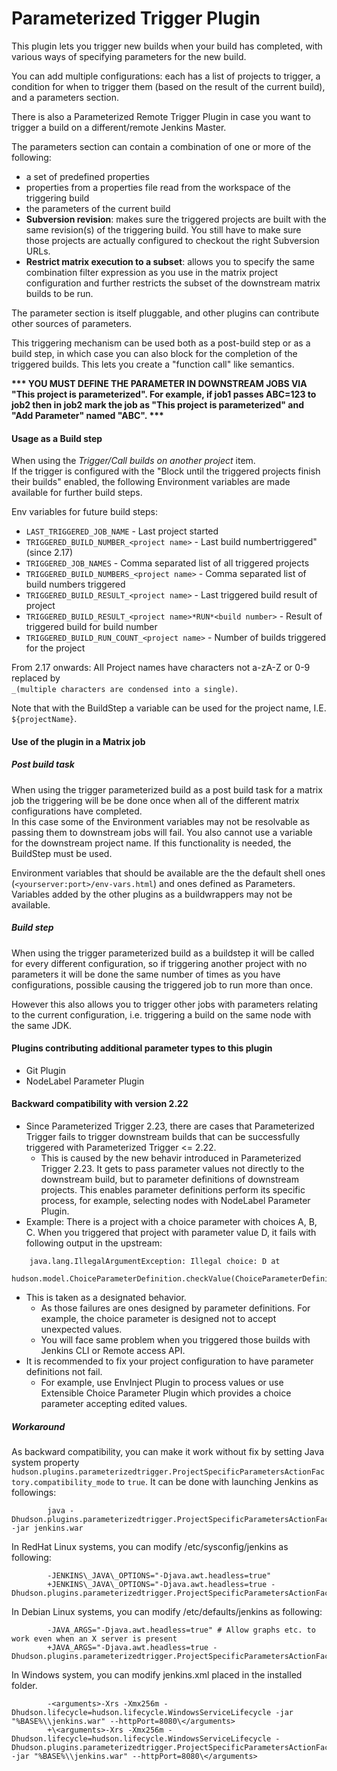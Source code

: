 Parameterized Trigger Plugin
============================

This plugin lets you trigger new builds when your build has completed,
with various ways of specifying parameters for the new build.

  
You can add multiple configurations: each has a list of projects to trigger, a condition for when to trigger them 
(based on the result of the current build), and a parameters section.

There is also a Parameterized Remote Trigger Plugin in case you want to trigger a build on a different/remote Jenkins Master.

The parameters section can contain a combination of one or more of the following:

-   a set of predefined properties
-   properties from a properties file read from the workspace of the triggering build
-   the parameters of the current build
-   **Subversion revision**: makes sure the triggered projects are built with the same revision(s) of the triggering build.
    You still have to make sure those projects are actually configured to checkout the right Subversion URLs.
-   **Restrict matrix execution to a subset**: allows you to specify the same combination filter expression as you use in the matrix project configuration and further restricts the subset of the downstream matrix builds to be run.

The parameter section is itself pluggable, and other plugins can contribute other sources of parameters.

This triggering mechanism can be used both as a post-build step or as a build step, in which case you can also block for the completion of the triggered builds.
This lets you create a "function call" like semantics.

**\*\*\* YOU MUST DEFINE THE PARAMETER IN DOWNSTREAM JOBS VIA  "This
project is parameterized". For example, if job1 passes ABC=123 to job2
then in job2 mark the job as "**This project is parameterized**" and
"Add Parameter" named "ABC". \*\*\***

#### Usage as a Build step

When using the _Trigger/Call builds on another project_ item.  
If the trigger is configured with the "Block until the triggered projects finish their builds" enabled, the following Environment variables are made available for further build steps.

Env variables for future build steps:

-   `LAST_TRIGGERED_JOB_NAME` - Last project started
-   `TRIGGERED_BUILD_NUMBER_<project name>` - Last build numbertriggered" (since 2.17)
-   `TRIGGERED_JOB_NAMES` - Comma separated list of all triggered projects
-   `TRIGGERED_BUILD_NUMBERS_<project name>` - Comma separated list of build numbers triggered
-   `TRIGGERED_BUILD_RESULT_<project name>` - Last triggered build result of project
-   `TRIGGERED_BUILD_RESULT_<project name>*RUN*<build number>` - Result of triggered build for build number
-   `TRIGGERED_BUILD_RUN_COUNT_<project name>` - Number of builds triggered for the project

From 2.17 onwards: All Project names have characters not a-zA-Z or 0-9 replaced by  
`_(multiple characters are condensed into a single)`.  

Note that with the BuildStep a variable can be used for the project name, I.E. `${projectName}`.

#### Use of the plugin in a Matrix job

##### Post build task

When using the trigger parameterized build as a post build task for a matrix job the triggering will be be done once when all of the different matrix configurations have completed.  
In this case some of the Environment variables may not be resolvable as passing them to downstream jobs will fail.
You also cannot use a variable for the downstream project name.
If this functionality is needed, the BuildStep must be used. 

Environment variables that should be available are the the default shell ones (`<yourserver:port>/env-vars.html`) and ones defined as Parameters.  
Variables added by the other plugins as a buildwrappers may not be available.

##### Build step

When using the trigger parameterized build as a buildstep it will be called for every different configuration,
so if triggering another project with no parameters it will be done the same number of times as you have configurations,
possible causing the triggered job to run more than once.

However this also allows you to trigger other jobs with parameters relating to the current configuration,
i.e. triggering a build on the same node with the same JDK.

#### Plugins contributing additional parameter types to this plugin

* Git Plugin
* NodeLabel Parameter Plugin

#### Backward compatibility with version 2.22

-   Since Parameterized Trigger 2.23, there are cases that Parameterized Trigger fails to trigger downstream builds that can be successfully triggered with Parameterized Trigger \<= 2.22.
    -   This is caused by the new behavir introduced in Parameterized Trigger 2.23.
        It gets to pass parameter values not directly to the downstream build, but to parameter definitions of downstream projects.
        This enables parameter definitions perform its specific process, for example, selecting nodes with NodeLabel Parameter Plugin.
-   Example: There is a project with a choice parameter with choices A, B, C. 
    When you triggered that project with parameter value D, it fails with following output in the upstream:

```
    java.lang.IllegalArgumentException: Illegal choice: D at
    hudson.model.ChoiceParameterDefinition.checkValue(ChoiceParameterDefinition.java:72)
```

-   This is taken as a designated behavior.
    -   As those failures are ones designed by parameter definitions.
        For example, the choice parameter is designed not to accept unexpected values.
    -   You will face same problem when you triggered those builds with Jenkins CLI or Remote access API.
-   It is recommended to fix your project configuration to have parameter definitions not fail.
    -   For example, use EnvInject Plugin to process values or use Extensible Choice Parameter Plugin which provides a choice parameter accepting edited values.
        
##### Workaround
        
As backward compatibility, you can make it work without fix by setting Java system property `hudson.plugins.parameterizedtrigger.ProjectSpecificParametersActionFactory.compatibility_mode` to `true`.
It can be done with launching Jenkins as followings:

```
        java -Dhudson.plugins.parameterizedtrigger.ProjectSpecificParametersActionFactory.compatibility_mode=true -jar jenkins.war
```

In RedHat Linux systems, you can modify /etc/sysconfig/jenkins as following:

```
        -JENKINS\_JAVA\_OPTIONS="-Djava.awt.headless=true"
        +JENKINS\_JAVA\_OPTIONS="-Djava.awt.headless=true -Dhudson.plugins.parameterizedtrigger.ProjectSpecificParametersActionFactory.compatibility_mode=true"
```
In Debian Linux systems, you can modify /etc/defaults/jenkins as following:

```
        -JAVA_ARGS="-Djava.awt.headless=true" # Allow graphs etc. to work even when an X server is present
        +JAVA_ARGS="-Djava.awt.headless=true -Dhudson.plugins.parameterizedtrigger.ProjectSpecificParametersActionFactory.compatibility_mode=true"
```

In Windows system, you can modify jenkins.xml placed in the installed folder.

```
        -<arguments>-Xrs -Xmx256m -Dhudson.lifecycle=hudson.lifecycle.WindowsServiceLifecycle -jar "%BASE%\\jenkins.war" --httpPort=8080\</arguments>
        +\<arguments>-Xrs -Xmx256m -Dhudson.lifecycle=hudson.lifecycle.WindowsServiceLifecycle -Dhudson.plugins.parameterizedtrigger.ProjectSpecificParametersActionFactory.compatibility_mode=true -jar "%BASE%\\jenkins.war" --httpPort=8080\</arguments>
```
